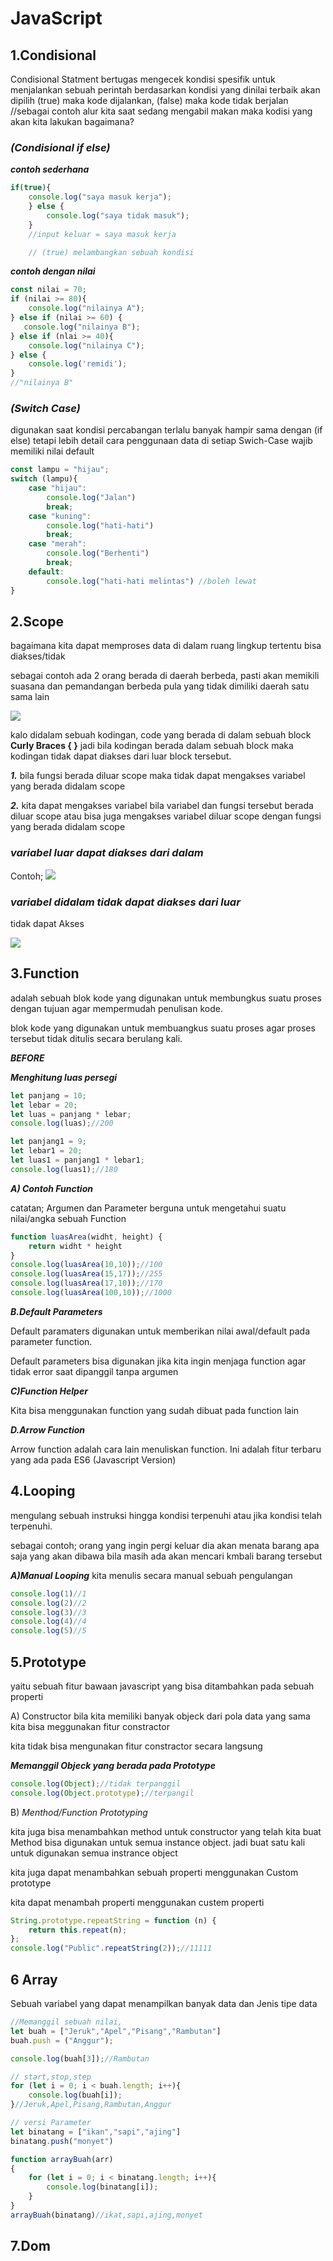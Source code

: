 # **JavaScript**

## **1.Condisional**

Condisional Statment bertugas mengecek kondisi spesifik untuk menjalankan sebuah perintah berdasarkan kondisi yang dinilai terbaik akan dipilih (true) maka kode dijalankan, (false) maka kode tidak berjalan
//sebagai contoh alur kita saat sedang mengabil makan maka kodisi yang akan kita lakukan bagaimana?

### ***(Condisional if else)***
***contoh sederhana***
```js
if(true){
    console.log("saya masuk kerja");
    } else {
        console.log("saya tidak masuk");
    }
    //input keluar = saya masuk kerja

    // (true) melambangkan sebuah kondisi
```
***contoh dengan nilai***
```js
const nilai = 70;
if (nilai >= 80){
    console.log("nilainya A");
} else if (nilai >= 60) {
   console.log("nilainya B");
} else if (nlai >= 40){
    console.log("nilainya C");
} else {
    console.log('remidi');
}
//"nilainya B"
```
### ***(Switch Case)***
digunakan saat kondisi percabangan terlalu banyak hampir sama dengan (if else) tetapi lebih detail cara penggunaan data di setiap Swich-Case wajib memiliki nilai default
```js
const lampu = "hijau";
switch (lampu){
    case "hijau":
        console.log("Jalan")
        break;
    case "kuning":
        console.log("hati-hati")
        break;
    case "merah":
        console.log("Berhenti")
        break;
    default:
        console.log("hati-hati melintas") //boleh lewat      
}
```

## **2.Scope**
bagaimana kita dapat memproses data di dalam ruang lingkup tertentu bisa diakses/tidak

sebagai contoh ada 2 orang berada di daerah berbeda, pasti akan memikili suasana dan pemandangan berbeda pula
yang tidak dimiliki daerah satu sama lain

 ![](./img/scope3.jpeg)

kalo didalam sebuah kodingan, code yang berada di dalam sebuah block **Curly Braces { }**  jadi bila kodingan berada dalam sebuah block maka kodingan tidak dapat diakses dari luar block tersebut.

***1.*** bila fungsi berada diluar scope maka tidak dapat mengakses variabel yang berada didalam scope 

***2.*** kita dapat mengakses variabel bila variabel dan fungsi tersebut berada diluar scope atau bisa juga mengakses variabel diluar scope dengan fungsi yang berada didalam scope 

 ### ***variabel luar dapat diakses dari dalam***
 Contoh;
 ![](./img/Scope.jpeg)

 ### ***variabel didalam tidak dapat diakses dari luar***
 tidak dapat Akses 

 ![](./img/Scope2.jpeg)

 
## **3.Function**

adalah sebuah blok kode yang digunakan untuk membungkus suatu proses dengan tujuan agar mempermudah penulisan kode.

blok kode yang digunakan untuk membuangkus suatu proses agar proses tersebut tidak ditulis secara berulang kali.

***BEFORE***

***Menghitung luas persegi***
```js
let panjang = 10;
let lebar = 20;
let luas = panjang * lebar;
console.log(luas);//200

let panjang1 = 9;
let lebar1 = 20;
let luas1 = panjang1 * lebar1;
console.log(luas1);//180
```
***A) Contoh Function***

catatan; Argumen dan Parameter berguna untuk mengetahui suatu nilai/angka sebuah Function 
```js
function luasArea(widht, height) {
    return widht * height
}
console.log(luasArea(10,10));//100
console.log(luasArea(15,17));//255
console.log(luasArea(17,10));//170
console.log(luasArea(100,10));//1000
```
***B.Default Parameters***

Default paramaters digunakan untuk memberikan nilai awal/default pada parameter function.

Default parameters bisa digunakan jika kita ingin menjaga function agar tidak error saat dipanggil tanpa argumen

***C)Function Helper***

Kita bisa menggunakan function yang sudah dibuat pada function lain

***D.Arrow Function***

Arrow function adalah cara lain menuliskan function. Ini adalah fitur terbaru yang ada pada ES6 (Javascript Version)

## **4.Looping**
mengulang sebuah instruksi hingga kondisi terpenuhi atau jika kondisi telah terpenuhi.

sebagai contoh; orang yang ingin pergi keluar dia akan menata barang apa saja yang akan dibawa bila masih ada akan mencari kmbali barang tersebut

***A)Manual Looping***
kita menulis secara manual sebuah pengulangan
```js
console.log(1)//1
console.log(2)//2
console.log(3)//3
console.log(4)//4
console.log(5)//5
```
 ## **5.Prototype**

 yaitu sebuah fitur bawaan javascript yang bisa ditambahkan pada sebuah properti

 A) Constructor bila kita memiliki banyak objeck dari pola data yang sama kita bisa meggunakan fitur constractor

 kita tidak bisa mengunakan fitur constractor secara langsung

 ***Memanggil Objeck yang berada pada Prototype***
```js
console.log(Object);//tidak terpanggil
console.log(Object.prototype);//terpangil
```
B) *Menthod/Function Prototyping* 

kita juga bisa menambahkan method untuk constructor yang telah kita buat Method bisa digunakan untuk semua instance object. jadi buat satu kali untuk digunakan semua instrance object

kita juga dapat menambahkan sebuah properti menggunakan Custom prototype

kita dapat menambah properti menggunakan custem properti
```js
String.prototype.repeatString = function (n) {
    return this.repeat(n);
};
console.log("Public".repeatString(2));//11111
```
 ## **6 Array**
 Sebuah variabel yang dapat menampilkan banyak data dan Jenis tipe data

```js
//Memanggil sebuah nilai,
let buah = ["Jeruk","Apel","Pisang","Rambutan"]
buah.push = ("Anggur");

console.log(buah[3]);//Rambutan

// start,stop,step
for (let i = 0; i < buah.length; i++){
    console.log(buah[i]);
}//Jeruk,Apel,Pisang,Rambutan,Anggur
```

```js
// versi Parameter
let binatang = ["ikan","sapi","ajing"]
binatang.push("monyet")

function arrayBuah(arr)
{
    for (let i = 0; i < binatang.length; i++){
        console.log(binatang[i]);
    }
}
arrayBuah(binatang)//ikat,sapi,ajing,monyet
```
 ## **7.Dom**